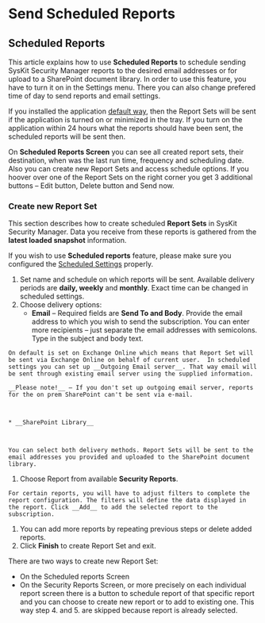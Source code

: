 # Send Scheduled Reports

## Scheduled Reports

This article explains how to use **Scheduled Reports** to schedule sending SysKit Security Manager reports to the desired email addresses or for upload to a SharePoint document library. In order to use this feature, you have to turn it on in the Settings menu. There you can also change prefered time of day to send reports and email settings.

If you installed the application [default way](https://github.com/SysKitTeam/docs-securitymanager/tree/cd180641fac76f1491a6656eb2e6385227f5fafd/how-to/Link%20to%20installation%20guide/README.md), then the Report Sets will be sent if the application is turned on or minimized in the tray. If you turn on the application within 24 hours what the reports should have been sent, the scheduled reports will be sent then.

On **Scheduled Reports Screen** you can see all created report sets, their destination, when was the last run time, frequency and scheduling date. Also you can create new Report Sets and access schedule options. If you hoover over one of the Report Sets on the right corner you get 3 additional buttons – Edit button, Delete button and Send now.

### Create new Report Set

This section describes how to create scheduled **Report Sets** in SysKit Security Manager. Data you receive from these reports is gathered from the **latest loaded snapshot** information.

If you wish to use **Scheduled reports** feature, please make sure you configured the [Scheduled Settings](send-scheduled-reports.md#internal/get-to-know-security-manager/settings-screen/#scheduled) properly.

1. Set name and schedule on which reports will be sent. Available delivery periods are **daily, weekly** and **monthly**. Exact time can be changed in scheduled settings.  
2. Choose delivery options:
   * **Email** –   Required fields are **Send To and Body**. Provide the email address to which you wish to send the subscription. You can enter more recipients – just separate the email addresses with semicolons. Type in the subject and body text. 

```text
On default is set on Exchange Online which means that Report Set will be sent via Exchange Online on behalf of current user.  In scheduled settings you can set up __Outgoing Email server__. That way email will be sent through existing email server using the supplied information.   

__Please note!__ – If you don't set up outgoing email server, reports for the on prem SharePoint can't be sent via e-mail.  



* __SharePoint Library__ 



You can select both delivery methods. Report Sets will be sent to the email addresses you provided and uploaded to the SharePoint document library. 
```

1. Choose Report from available **Security Reports**. 

```text
For certain reports, you will have to adjust filters to complete the report configuration. The filters will define the data displayed in the report. Click __Add__ to add the selected report to the subscription. 
```

1. You can add more reports by repeating previous steps or delete added reports. 
2. Click **Finish** to create Report Set and exit.  

There are two ways to create new Report Set:

* On the Scheduled reports Screen 
* On the Security Reports Screen, or more precisely on each individual report screen there is a button to schedule report of that specific report and you can choose to create new report or to add to existing one. This way step 4. and 5. are skipped because report is already selected. 

